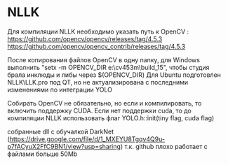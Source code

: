# NLLK
 
Для компиляции NLLK необходимо указать путь к OpenCV  :
https://github.com/opencv/opencv/releases/tag/4.5.3
https://github.com/opencv/opencv_contrib/releases/tag/4.5.3

После копирования файлов OpenCV в одну папку, для Windows выполнить "setx -m OPENCV_DIR e:\cv453m\build_15\", чтобы студия брала инклюды и либы через $(OPENCV_DIR)
Для Ubuntu подготовлен NLLK\LLK.pro под QT, но не актуализирована с последними изменениями по интеграции YOLO

Собирать OpenCV не обязательно, но если и компилировать, то включить поддержку CUDA.
Если нет поддержки cuda, то до компиляции NLLK использовать флаг YOLO.h::init(tiny flag, cuda flag)

собранные dll с обучалкой DarkNet 
(https://drive.google.com/file/d/1_MXEYU8Tgqv4Q9u-p7fACyuX2FfC9BN1/view?usp=sharing)
 т.к. github плохо работает с файлами больше 50Mb
